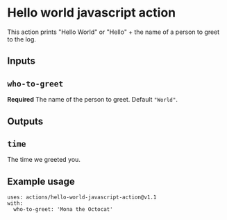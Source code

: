 # Hello world javascript action

This action prints "Hello World" or "Hello" + the name of a person to greet to the log.

## Inputs

## `who-to-greet`

**Required** The name of the person to greet. Default `"World"`.

## Outputs

## `time`

The time we greeted you.

## Example usage

```
uses: actions/hello-world-javascript-action@v1.1
with:
  who-to-greet: 'Mona the Octocat'
```
